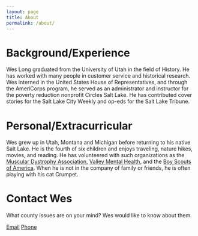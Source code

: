 ```yaml
---
layout: page
title: About
permalink: /about/
---
```


# Background/Experience

Wes Long graduated from the University of Utah in the field of History. He has worked with many people in customer service and historical research. Wes interned in the United States House of Representatives, and through the AmeriCorps program, he served as an administrator and instructor for the poverty reduction nonprofit Circles Salt Lake. He has contributed cover stories for the Salt Lake City Weekly and op-eds for the Salt Lake Tribune.

# Personal/Extracurricular

Wes grew up in Utah, Montana and Michigan before returning to his native Salt Lake. He is the fourth of six children and enjoys traveling, nature hikes, movies, and reading. He has volunteered with such organizations as the [Muscular Dystrophy Association](https://www.mda.org/), [Valley Mental Health](https://valleycares.com/), and the [Boy Scouts of America](https://www.scouting.org/). When he is not in the company of family or friends, he is often playing with his cat Crumpet.

# Contact Wes

What county issues are on your mind? Wes would like to know about them.

[Email](wes4saltlake@gmail.com) [Phone](+18018847351)